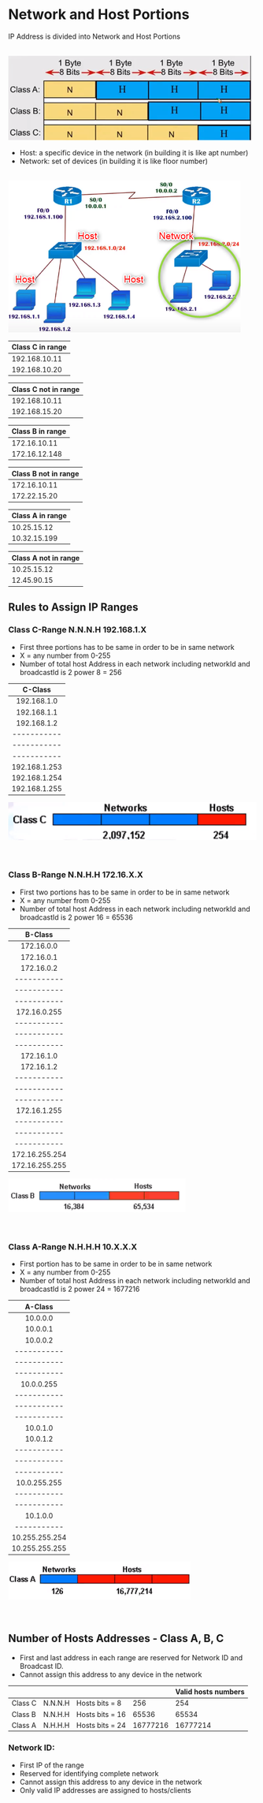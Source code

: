 # Network and Host Portions

IP Address is divided into Network and Host Portions

<br />
<img src="images/2022-08-01_02h30_18.png" />

<ul>
    <li>
        Host: a specific device in the network (in building it is like apt number)
    </li>
    <li>
        Network: set of devices (in building it is like floor number)
    </li>
</ul>

<br />
<img src="images/2022-08-01_01h04_52.png" />

| Class C in range |
| ---------------- |
| 192.168.10.11    |
| 192.168.10.20    |

| Class C not in range |
| -------------------- |
| 192.168.10.11        |
| 192.168.15.20        |

| Class B in range |
| ---------------- |
| 172.16.10.11     |
| 172.16.12.148    |

| Class B not in range |
| -------------------- |
| 172.16.10.11         |
| 172.22.15.20         |

| Class A in range |
| ---------------- |
| 10.25.15.12      |
| 10.32.15.199     |

| Class A not in range |
| -------------------- |
| 10.25.15.12          |
| 12.45.90.15          |

## Rules to Assign IP Ranges

### Class C-Range N.N.N.H  192.168.1.X
<ul>
    <li>
        First three portions has to be same in order to be in same network
    </li>
    <li>
        X = any number from 0-255
    </li>
    <li>
        Number of total host Address in each network including networkId and broadcastId is 2 power 8 = 256
    </li>
</ul>

|    C-Class    |
| :-----------: |
|  192.168.1.0  |
|  192.168.1.1  |
|  192.168.1.2  |
|  -----------  |
|  -----------  |
|  -----------  |
| 192.168.1.253 |
| 192.168.1.254 |
| 192.168.1.255 |

<img src="images/2022-08-01_03h11_40.png" />

<br>
<br>
<br>

### Class B-Range N.N.H.H  172.16.X.X
<ul>
    <li>
        First two portions has to be same in order to be in same network
    </li>
    <li>
        X = any number from 0-255
    </li>
    <li>
        Number of total host Address in each network including networkId and broadcastId is 2 power 16 = 65536
    </li>
</ul>

|    B-Class     |
| :------------: |
|   172.16.0.0   |
|   172.16.0.1   |
|   172.16.0.2   |
|  -----------   |
|  -----------   |
|  -----------   |
|  172.16.0.255  |
|  -----------   |
|  -----------   |
|  -----------   |
|   172.16.1.0   |
|   172.16.1.2   |
|  -----------   |
|  -----------   |
|  -----------   |
|  172.16.1.255  |
|  -----------   |
|  -----------   |
|  -----------   |
| 172.16.255.254 |
| 172.16.255.255 |

<img src="images/2022-08-01_03h13_09.png" />

<br>
<br>
<br>

### Class A-Range N.H.H.H  10.X.X.X
<ul>
    <li>
        First  portion has to be same in order to be in same network
    </li>
    <li>
        X = any number from 0-255
    </li>
    <li>
        Number of total host Address in each network including networkId and broadcastId is 2 power 24 = 1677216
    </li>
</ul>

|    A-Class     |
| :------------: |
|    10.0.0.0    |
|    10.0.0.1    |
|    10.0.0.2    |
|  -----------   |
|  -----------   |
|  -----------   |
|   10.0.0.255   |
|  -----------   |
|  -----------   |
|  -----------   |
|    10.0.1.0    |
|    10.0.1.2    |
|  -----------   |
|  -----------   |
|  -----------   |
|  10.0.255.255  |
|  -----------   |
|  -----------   |
|    10.1.0.0    |
|  -----------   |
| 10.255.255.254 |
| 10.255.255.255 |


<img src="images/2022-08-01_03h15_18.png" />

<br>
<br>
<br>

## Number of Hosts Addresses - Class A, B, C

<ul>
    <li>
        First and last address in each range are reserved for Network ID and Broadcast ID.
    </li>
    <li>
        Cannot assign this address to any device in the network    
    </li>
</ul>

|         |         |                 |          | Valid hosts numbers |
| ------- | ------- | --------------- | -------- | ------------------- |
| Class C | N.N.N.H | Hosts bits = 8  | 256      | 254                 |
| Class B | N.N.H.H | Hosts bits = 16 | 65536    | 65534               |
| Class A | N.H.H.H | Hosts bits = 24 | 16777216 | 16777214            |


### Network ID:
<ul>
    <li>
        First IP of the range
    </li>
    <li>
        Reserved for identifying complete network
    </li>
    <li>
        Cannot assign this address to any device in the network
    </li>
    <li>
        Only valid IP addresses are assigned to hosts/clients
    </li>
</ul>